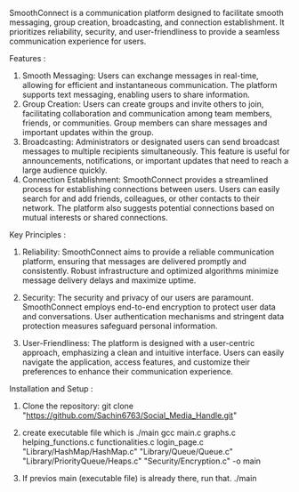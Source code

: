 SmoothConnect is a communication platform designed to facilitate smooth messaging, group creation, broadcasting, and connection establishment. It prioritizes reliability, security, and user-friendliness to provide a seamless communication experience for users.

Features :
1. Smooth Messaging: Users can exchange messages in real-time, allowing for efficient and instantaneous communication. The platform supports text messaging, enabling users to share information.
2. Group Creation: Users can create groups and invite others to join, facilitating collaboration and communication among team members, friends, or communities. Group members can share messages and important updates within the group.
3. Broadcasting: Administrators or designated users can send broadcast messages to multiple recipients simultaneously. This feature is useful for announcements, notifications, or important updates that need to reach a large audience quickly.
4. Connection Establishment: SmoothConnect provides a streamlined process for establishing connections between users. Users can easily search for and add friends, colleagues, or other contacts to their network. The platform also suggests potential connections based on mutual interests or shared connections.

Key Principles : 
1. Reliability: SmoothConnect aims to provide a reliable communication platform, ensuring that messages are delivered promptly and consistently. Robust infrastructure and optimized algorithms minimize message delivery delays and maximize uptime.

2. Security: The security and privacy of our users are paramount. SmoothConnect employs end-to-end encryption to protect user data and conversations. User authentication mechanisms and stringent data protection measures safeguard personal information.

3. User-Friendliness: The platform is designed with a user-centric approach, emphasizing a clean and intuitive interface. Users can easily navigate the application, access features, and customize their preferences to enhance their communication experience.


Installation and Setup : 

1. Clone the repository:
   git clone "https://github.com/Sachin6763/Social_Media_Handle.git"

2. create executable file which is ./main
   gcc main.c graphs.c helping_functions.c functionalities.c login_page.c "Library/HashMap/HashMap.c" "Library/Queue/Queue.c" "Library/PriorityQueue/Heaps.c"    "Security/Encryption.c" -o main

3. If previos main (executable file) is already there, run that.
   ./main






